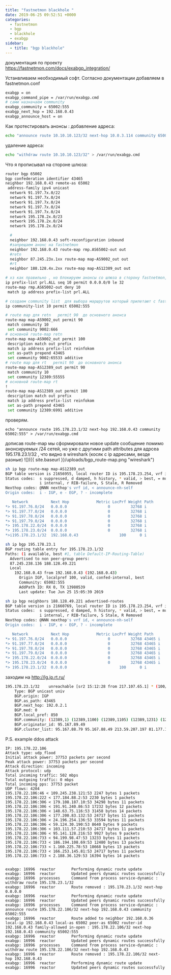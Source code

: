 ```yaml
---
title: "fastnetmon blackhole "
date: 2019-06-25 09:52:51 +0000
categories:
  - fastnetmon
  - bgp
  - blackhole
  - exabgp
sidebar:
  - title: "bgp blackhole"
---
```



документация по проекту  https://fastnetmon.com/docs/exabgp_integration/

Устанвливаем необходимый софт. Согласно документации  добавляем в fastnetmon.conf
```bash
exabgp = on
exabgp_command_pipe = /var/run/exabgp.cmd
# сами назначаем community
exabgp_community = 65002:555
exabgp_next_hop = 192.168.0.43
exabgp_announce_host = on
```
Как протестировать анонсы :
добавление адреса:
```bash
echo "announce route 10.10.10.123/32 next-hop 10.0.3.114 community 65002:555" > /var/run/exabgp.cmd
```
удаление адреса:

```bash
echo "withdraw route 10.10.10.123/32" > /var/run/exabgp.cmd
```

Что я прописывал на стороне шлюза:

```bash
router bgp 65002
bgp confederation identifier 43465
neighbor 192.168.0.43 remote-as 65002
 address-family ipv4 unicast
  network 91.197.7x.0/22
  network 91.197.7x.0/24
  network 91.197.7x.0/24
  network 91.197.7x.0/24
  network 91.197.7x.0/24
  network 195.178.2x.0/23
  network 195.178.2x.0/24
  network 195.178.2x.0/24

  # 
  neighbor 192.168.0.43 soft-reconfiguration inbound
  #запрещаем анонс на fastnetmon
  neighbor 192.168.0.43 route-map rmp.AS65002-out out
  #retn
  neighbor 87.245.23x.1xx route-map map-AS9002_out out
  #rt
  neighbor 188.128.4x.2xx route-map map-AS12389_out out

# хз как правильно , но блокируем анонсы со шлюза в сторону fastnetmon, т.к. ненужны они там.
ip prefix-list prl.ALL seq 10 permit 0.0.0.0/0 le 32
route-map rmp.AS65002-out deny 10
 match ip address prefix-list prl.ALL

# создаем community list  для выбора маршрутов который прилетают с fastnetmon
ip community-list 10 permit 65002:555

# route map для retn   permit 90  до основного анонса
route-map map-AS9002_out permit 90
 match community 10
 set community 9002:666
# основной route-map retn
route-map map-AS9002_out permit 100
 description match out prefix
 match ip address prefix-list reinfokom
 set as-path prepend 43465
 set community 9002:65533 additive
# route map для rt   permit 90  до основного анонса
route-map map-AS12389_out permit 90
 match community 10
 set community 12389:55555
# основной route-map rt
!
route-map map-AS12389_out permit 100
 description match out prefix
 match ip address prefix-list reinfokom
 set as-path prepend 43465
 set community 12389:6991 additive
```

проверям. 
```
echo "announce route 195.178.23.1/32 next-hop 192.168.0.43 community 65002:555" > /var/run/exabgp.cmd
```
дописав route-map мы сформировали новое update сообщение помимо анонсируемых /24 сетей, но уже c другими path attributes для адрсеа 195.178.23.1/32  ,  что видно в wireshark (косяк с ip адресами, везде разные)
![]({{ site.baseurl }}/uploads/bgp_route-map.png "wireshark")

```bash
sh ip bgp route-map map-AS12389_out
BGP table version is 21656955, local router ID is 195.178.23.254, vrf id 0
Status codes:  s suppressed, d damped, h history, * valid, > best, = multipath,
               i internal, r RIB-failure, S Stale, R Removed
Nexthop codes: @NNN nexthop's vrf id, < announce-nh-self
Origin codes:  i - IGP, e - EGP, ? - incomplete

   Network          Next Hop            Metric LocPrf Weight Path
*> 91.197.76.0/24   0.0.0.0                  0         32768 i
*> 91.197.77.0/24   0.0.0.0                  0         32768 i
*> 91.197.78.0/24   0.0.0.0                  0         32768 i
*> 91.197.79.0/24   0.0.0.0                  0         32768 i
*> 195.178.22.0/24  0.0.0.0                  0         32768 i
*> 195.178.23.0/24  0.0.0.0                  0         32768 i
*>i195.178.23.1/32  192.168.0.43                  100      0 i
```

```bash
sh ip bgp 195.178.23.1
BGP routing table entry for 195.178.23.1/32
Paths: (1 available, best #1, table Default-IP-Routing-Table)
  Advertised to non peer-group peers:
  87.245.238.136 188.128.49.221
  Local
    192.168.0.43 from 192.168.0.43 (192.168.0.43)
      Origin IGP, localpref 100, valid, confed-internal, best
      Community: 65002:555
      AddPath ID: RX 0, TX 13980539
      Last update: Tue Jun 25 15:05:39 2019
```

```bash
sh ip bgp neighbors 188.128.49.221 advertised-routes 
BGP table version is 21660769, local router ID is 195.178.23.254, vrf id 0
Status codes:  s suppressed, d damped, h history, * valid, > best, = multipath,
               i internal, r RIB-failure, S Stale, R Removed
Nexthop codes: @NNN nexthop's vrf id, < announce-nh-self
Origin codes:  i - IGP, e - EGP, ? - incomplete

   Network          Next Hop            Metric LocPrf Weight Path
*> 91.197.76.0/24   0.0.0.0                  0         32768 43465 i
*> 91.197.77.0/24   0.0.0.0                  0         32768 43465 i
*> 91.197.78.0/24   0.0.0.0                  0         32768 43465 i
*> 91.197.79.0/24   0.0.0.0                  0         32768 43465 i
*> 195.178.22.0/24  0.0.0.0                  0         32768 43465 i
*> 195.178.23.0/24  0.0.0.0                  0         32768 43465 i
*> 195.178.23.1/32  0.0.0.0                       100      0 i
```
заходим на http://lg.ip.rt.ru/

```bash
195.178.23.1/32    unreachable [sr2 15:12:28 from 217.107.65.1] * (100/-) [AS43465i]
	Type: BGP unicast univ
	BGP.origin: IGP
	BGP.as_path: 43465
	BGP.next_hop: 192.0.2.1
	BGP.med: 0
	BGP.local_pref: 850
	BGP.community: (12389,1) (12389,1100) (12389,1105) (12389,1231) (12389,55555) (65535,65281)
	BGP.originator_id: 95.167.89.49
	BGP.cluster_list: 95.167.88.79 95.167.88.49 213.59.207.197 81.177.113.79
```

P.S.  example ddos attack
```console
IP: 195.178.22.106
Attack type: udp_flood
Initial attack power: 37753 packets per second
Peak attack power: 37753 packets per second
Attack direction: incoming
Attack protocol: udp
Total incoming traffic: 502 mbps
Total outgoing traffic: 0 mbps
Total incoming pps: 37753 packet
UDP flows: 4204
195.178.22.106:46 < 109.245.238.121:53 2247 bytes 1 packets
195.178.22.106:222 < 177.184.88.2:53 2230 bytes 1 packets
195.178.22.106:306 < 179.108.187.10:53 34298 bytes 11 packets
195.178.22.106:306 < 191.91.240.86:53 17232 bytes 12 packets
195.178.22.106:306 < 148.63.75.116:53 31458 bytes 14 packets
195.178.22.106:306 < 177.200.83.132:53 24717 bytes 11 packets
195.178.22.106:306 < 24.196.254.136:53 33594 bytes 11 packets
195.178.22.106:306 < 59.124.30.190:53 8640 bytes 9 packets
195.178.22.106:306 < 103.111.57.210:53 24717 bytes 11 packets
195.178.22.106:306 < 95.141.128.216:53 9927 bytes 9 packets
195.178.22.106:733 < 94.199.98.47:53 13233 bytes 11 packets
195.178.22.106:733 < 186.194.108.69:53 12480 bytes 13 packets
195.178.22.106:733 < 1.160.225.78:53 18668 bytes 13 packets
195.178.22.106:733 < 166.253.145.81:53 24717 bytes 11 packets
195.178.22.106:733 < 2.188.36.129:53 16394 bytes 14 packets
 
 
exabgp: 16996  reactor       Performing dynamic route update
exabgp: 16996  reactor       Updated peers dynamic routes successfully
exabgp: 16996  processes     Command from process service-dynamic : withdraw route 195.178.23.1/32
exabgp: 16996  reactor       Route removed : 195.178.23.1/32 next-hop 0.0.0.0
exabgp: 16996  reactor       Performing dynamic route update
exabgp: 16996  reactor       Updated peers dynamic routes successfully
exabgp: 16996  processes     Command from process service-dynamic : announce route 195.178.22.106/32 next-hop 192.168.0.43 community 65002:555
exabgp: 16996  reactor       Route added to neighbor 192.168.0.36 local-ip 192.168.0.43 local-as 65002 peer-as 65002 router-id 192.168.0.43 family-allowed in-open : 195.178.22.106/32 next-hop 192.168.0.43 community 65002:555
exabgp: 16996  reactor       Performing dynamic route update
exabgp: 16996  reactor       Updated peers dynamic routes successfully
exabgp: 16996  processes     Command from process service-dynamic : withdraw route 195.178.22.106/32 next-hop 192.168.0.43
exabgp: 16996  reactor       Route removed : 195.178.22.106/32 next-hop 192.168.0.43
exabgp: 16996  reactor       Performing dynamic route update
exabgp: 16996  reactor       Updated peers dynamic routes successfully
```
<!-- Yandex.Metrika counter --> <script type="text/javascript" > (function(m,e,t,r,i,k,a){m[i]=m[i]||function(){(m[i].a=m[i].a||[]).push(arguments)}; m[i].l=1*new Date();k=e.createElement(t),a=e.getElementsByTagName(t)[0],k.async=1,k.src=r,a.parentNode.insertBefore(k,a)}) (window, document, "script", "https://mc.yandex.ru/metrika/tag.js", "ym"); ym(53515717, "init", { clickmap:true, trackLinks:true, accurateTrackBounce:true, webvisor:true }); </script> <noscript><div><img src="https://mc.yandex.ru/watch/53515717" style="position:absolute; left:-9999px;" alt="" /></div></noscript> <!-- /Yandex.Metrika counter -->
